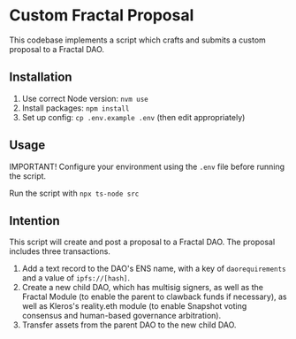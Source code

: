 # Custom Fractal Proposal

This codebase implements a script which crafts and submits a custom proposal to a Fractal DAO.

## Installation

1. Use correct Node version: `nvm use`
2. Install packages: `npm install`
3. Set up config: `cp .env.example .env` (then edit appropriately)

## Usage

IMPORTANT! Configure your environment using the `.env` file before running the script.

Run the script with `npx ts-node src`

## Intention

This script will create and post a proposal to a Fractal DAO. The proposal includes three transactions.

1. Add a text record to the DAO's ENS name, with a key of `daorequirements` and a value of `ipfs://[hash]`.
2. Create a new child DAO, which has multisig signers, as well as the Fractal Module (to enable the parent to clawback funds if necessary), as well as Kleros's reality.eth module (to enable Snapshot voting consensus and human-based governance arbitration).
3. Transfer assets from the parent DAO to the new child DAO.
